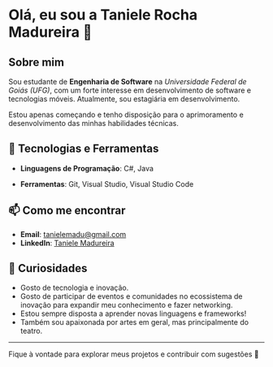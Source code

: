 # Olá, eu sou a Taniele Rocha Madureira 👋

## Sobre mim
Sou estudante de **Engenharia de Software** na *Universidade Federal de Goiás (UFG)*, com um forte interesse em desenvolvimento de software e tecnologias móveis. Atualmente, sou estagiária em desenvolvimento.

Estou apenas começando e tenho disposição para o aprimoramento e desenvolvimento das minhas habilidades técnicas.

## 🌱 Tecnologias e Ferramentas
- **Linguagens de Programação**: C#, Java
<!-- - **Frameworks**: React Native -->
- **Ferramentas**: Git, Visual Studio, Visual Studio Code
  
## 📫 Como me encontrar
- **Email**: tanielemadu@gmail.com
- **LinkedIn**: [Taniele Madureira](https://www.linkedin.com/in/taniele-madureira/)

## 📝 Curiosidades
- Gosto de  tecnologia e inovação.
- Gosto de participar de eventos e comunidades no ecossistema de inovação para expandir meu conhecimento e fazer networking.
- Estou sempre disposta a aprender novas linguagens e frameworks!
- Também sou apaixonada por artes em geral, mas principalmente do teatro.
---

Fique à vontade para explorar meus projetos e contribuir com sugestões 🚀
